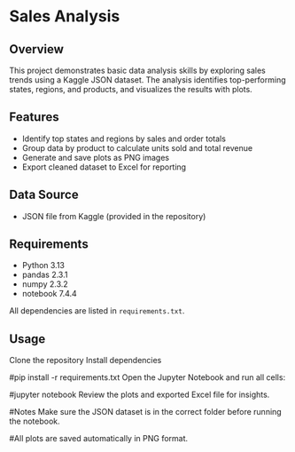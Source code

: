 # Sales Analysis

## Overview
This project demonstrates basic data analysis skills by exploring sales trends using a Kaggle JSON dataset. The analysis identifies top-performing states, regions, and products, and visualizes the results with plots.

## Features
- Identify top states and regions by sales and order totals  
- Group data by product to calculate units sold and total revenue  
- Generate and save plots as PNG images  
- Export cleaned dataset to Excel for reporting  

## Data Source
- JSON file from Kaggle (provided in the repository)

## Requirements
- Python 3.13  
- pandas 2.3.1  
- numpy 2.3.2  
- notebook 7.4.4  

All dependencies are listed in `requirements.txt`.

## Usage
Clone the repository
Install dependencies


#pip install -r requirements.txt
Open the Jupyter Notebook and run all cells:


#jupyter notebook
Review the plots and exported Excel file for insights.

#Notes
Make sure the JSON dataset is in the correct folder before running the notebook.

#All plots are saved automatically in PNG format.